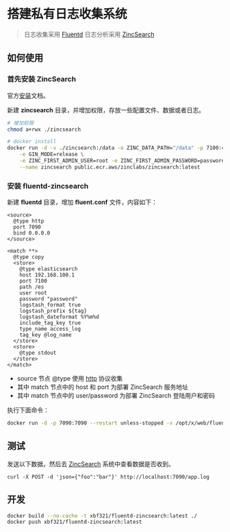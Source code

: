 # 搭建私有日志收集系统

> 日志收集采用 [Fluentd](https://docs.fluentd.org/)
> 日志分析采用 [ZincSearch](https://zincsearch-docs.zinc.dev/)

## 如何使用

### 首先安装 ZincSearch

官方[安装](https://zincsearch-docs.zinc.dev/installation/)文档。

新建 **zincsearch** 目录，并增加权限，存放一些配置文件、数据或者日志。

```bash
# 增加权限
chmod a+rwx ./zincsearch

# docker install
docker run -d -v ./zincsearch:/data -e ZINC_DATA_PATH="/data" -p 7100:4080 \
    -e GIN_MODE=release \
    -e ZINC_FIRST_ADMIN_USER=root -e ZINC_FIRST_ADMIN_PASSWORD=password \
    --name zincsearch public.ecr.aws/zinclabs/zincsearch:latest
```

### 安装 fluentd-zincsearch

新建 **fluentd** 目录，增加 **fluent.conf** 文件，内容如下：

```
<source>
  @type http
  port 7090
  bind 0.0.0.0
</source>

<match **>
  @type copy
  <store>
    @type elasticsearch
    host 192.168.100.1
    port 7100
    path /es
    user root
    password "password"
    logstash_format true
    logstash_prefix ${tag}
    logstash_dateformat %Y%m%d
    include_tag_key true
    type_name access_log
    tag_key @log_name
  </store>
  <store>
    @type stdout
  </store>
</match>
```

* source 节点 @type 使用 [http](https://docs.fluentd.org/input/http) 协议收集
* 其中 match 节点中的 host 和 port 为部署 ZincSearch 服务地址
* 其中 match 节点中的 user/password 为部署 ZincSearch 登陆用户和密码

执行下面命令：

```bash
docker run -d -p 7090:7090 --restart unless-stopped -v /opt/x/web/fluentd:/fluentd/etc --name fluentd-zincsearch xbf321/fluentd-zincsearch:latest -c /fluentd/etc/fluentd.conf
```

## 测试

发送以下数据，然后去 [ZincSearch](http://192.168.100.1:7100/ui/search) 系统中查看数据是否收到。

```
curl -X POST -d 'json={"foo":"bar"}' http://localhost:7090/app.log
```

## 开发

```bash
docker build --no-cache -t xbf321/fluentd-zincsearch:latest ./
docker push xbf321/fluentd-zincsearch:latest
```